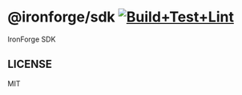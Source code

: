# @ironforge/sdk [![Build+Test+Lint](https://github.com/ironforge-cloud/sdk/actions/workflows/build-test-lint.yml/badge.svg)](https://github.com/ironforge-cloud/sdk/actions/workflows/build-test-lint.yml)

IronForge SDK

## LICENSE

MIT
